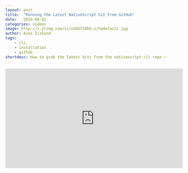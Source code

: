 ```yaml
---
layout: post
title:  "Running the Latest NativeScript CLI from GitHub"
date:   2016-08-01
categories: videos
image: http://i.ytimg.com/vi/uSUUfI4kD_o/hqdefault.jpg
author: Alex Ziskind
tags: 
    - cli
    - installation
    - github
shortdesc: How to grab the latest bits from the nativescript-cli repo on GitHub and run multiple versions of the CLI on your machine.
---
```

<iframe width="560" height="315" src="https://www.youtube.com/embed/uSUUfI4kD_o" frameborder="0" allowfullscreen></iframe>